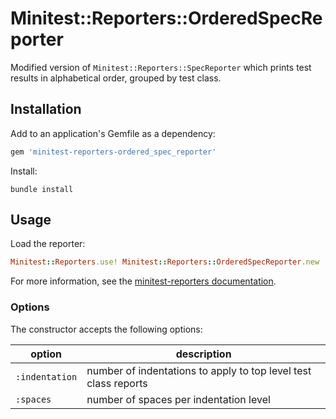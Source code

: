 # Minitest::Reporters::OrderedSpecReporter

Modified version of `Minitest::Reporters::SpecReporter` which prints test results in alphabetical order, grouped by test class.

## Installation

Add to an application's Gemfile as a dependency:

```ruby
gem 'minitest-reporters-ordered_spec_reporter'
```

Install:

```
bundle install
```

## Usage

Load the reporter:

```ruby
Minitest::Reporters.use! Minitest::Reporters::OrderedSpecReporter.new
```

For more information, see the [minitest-reporters documentation](https://github.com/kern/minitest-reporters).

### Options

The constructor accepts the following options:

|option|description|
|-|-|
| `:indentation` | number of indentations to apply to top level test class reports |
| `:spaces` | number of spaces per indentation level |
